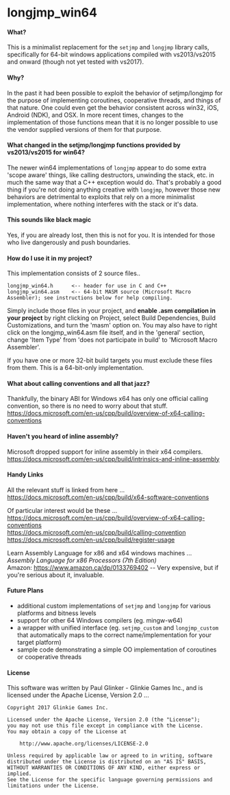 # longjmp_win64

#### What?
This is a minimalist replacement for the `setjmp` and `longjmp` library calls, specifically for 64-bit windows applications compiled with vs2013/vs2015 and onward (though not yet tested with vs2017).

#### Why?
In the past it had been possible to exploit the behavior of setjmp/longjmp for the purpose of implementing coroutines, cooperative threads, and things of that nature.  One could even get the behavior consistent across win32, iOS, Android (NDK), and OSX.  In more recent times, changes to the implementation of those functions mean that it is no longer possible to use the vendor supplied versions of them for that purpose.

#### What changed in the setjmp/longjmp functions provided by vs2013/vs2015 for win64?

The newer win64 implementations of `longjmp` appear to do some extra 'scope aware' things, like calling destructors, unwinding the stack, etc. in much the same way that a C++ exception would do.  That's probably a good thing if you're not doing anything creative with `longjmp`, however those new behaviors are detrimental to exploits that rely on a more minimalist implementation, where nothing interferes with the stack or it's data.

#### This sounds like black magic
Yes, if you are already lost, then this is not for you.  It is intended for those who live dangerously and push boundaries.

#### How do I use it in my project?
This implementation consists of 2 source files..
```
longjmp_win64.h      <-- header for use in C and C++
longjmp_win64.asm    <-- 64-bit MASM source (Microsoft Macro Assembler); see instructions below for help compiling.
```

Simply include those files in your project, and **enable .asm compilation in your project** by right clicking on
Project, select Build Dependencies, Build Customizations, and turn the 'masm' option on.
You may also have to right click on the longjmp_win64.asm file itself, and in the 'general' section, change
'Item Type' from 'does not participate in build' to 'Microsoft Macro Assembler'.

If you have one or more 32-bit build targets you must exclude these files from them.  This is a 64-bit-only implementation.

#### What about calling conventions and all that jazz?
Thankfully, the binary ABI for Windows x64 has only one official calling convention, so
there is no need to worry about that stuff.<br/>
https://docs.microsoft.com/en-us/cpp/build/overview-of-x64-calling-conventions

#### Haven't you heard of inline assembly?
Microsoft dropped support for inline assembly in their x64 compilers.<br/>
https://docs.microsoft.com/en-us/cpp/build/intrinsics-and-inline-assembly

#### Handy Links
All the relevant stuff is linked from here ...<br/>
https://docs.microsoft.com/en-us/cpp/build/x64-software-conventions

Of particular interest would be these ...<br/>
https://docs.microsoft.com/en-us/cpp/build/overview-of-x64-calling-conventions <br/>
https://docs.microsoft.com/en-us/cpp/build/calling-convention <br/>
https://docs.microsoft.com/en-us/cpp/build/register-usage

Learn Assembly Language for x86 and x64 windows machines ...<br/>
*Assembly Language for x86 Processors (7th Edition)*<br/>
Amazon: https://www.amazon.ca/dp/0133769402  -- Very expensive, but if you're serious about it, invaluable.


#### Future Plans
* additional custom implementations of `setjmp` and `longjmp` for various platforms and bitness levels
* support for other 64 Windows compilers (eg. mingw-w64)
* a wrapper with unified interface (eg. `setjmp_custom` and `longjmp_custom` that automatically maps to the correct name/implementation for your target platform)
* sample code demonstrating a simple OO implementation of coroutines or cooperative threads


#### License
This software was written by Paul Glinker - Glinkie Games Inc.,
and is licensed under the Apache License, Version 2.0 ...
```
Copyright 2017 Glinkie Games Inc.

Licensed under the Apache License, Version 2.0 (the "License");
you may not use this file except in compliance with the License.
You may obtain a copy of the License at

    http://www.apache.org/licenses/LICENSE-2.0

Unless required by applicable law or agreed to in writing, software
distributed under the License is distributed on an "AS IS" BASIS,
WITHOUT WARRANTIES OR CONDITIONS OF ANY KIND, either express or implied.
See the License for the specific language governing permissions and
limitations under the License.
```

